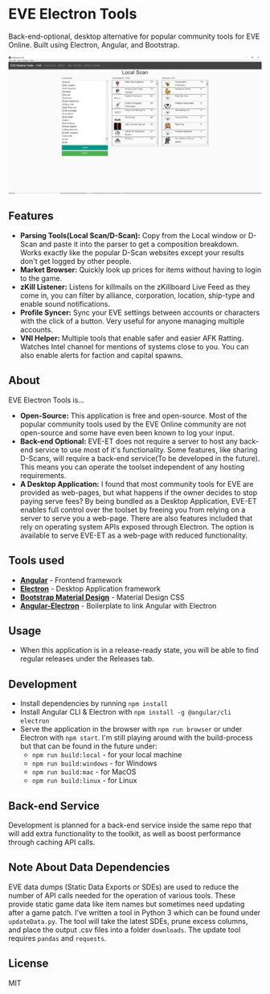 # EVE Electron Tools

Back-end-optional, desktop alternative for popular community tools for EVE Online. Built using Electron, Angular, and Bootstrap.


![](preview.jpg?raw=true)

## Features

- **Parsing Tools(Local Scan/D-Scan):** Copy from the Local window or D-Scan and paste it into the parser to get a composition breakdown. Works exactly like the popular D-Scan websites except your results don't get logged by other people.
- **Market Browser:** Quickly look up prices for items without having to login to the game.
- **zKill Listener:** Listens for killmails on the zKillboard Live Feed as they come in, you can filter by alliance, corporation, location, ship-type and enable sound notifications.
- **Profile Syncer:** Sync your EVE settings between accounts or characters with the click of a button. Very useful for anyone managing multiple accounts.
- **VNI Helper:** Multiple tools that enable safer and easier AFK Ratting. Watches Intel channel for mentions of systems close to you. You can also enable alerts for faction and capital spawns.

## About

EVE Electron Tools is...
- **Open-Source:** This application is free and open-source. Most of the popular community tools used by the EVE Online community are not open-source and some have even been known to log your input.
- **Back-end Optional:** EVE-ET does not require a server to host any back-end service to use most of it's functionality. Some features, like sharing D-Scans, will require a back-end service(To be developed in the future). This means you can operate the toolset independent of any hosting requirements.
- **A Desktop Application:** I found that most community tools for EVE are provided as web-pages, but what happens if the owner decides to stop paying serve fees? By being bundled as a Desktop Application, EVE-ET enables full control over the toolset by freeing you from relying on a server to serve you a web-page. There are also features included that rely on operating system APIs exposed through Electron. The option is available to serve EVE-ET as a web-page with reduced functionality.

## Tools used

- **[Angular](https://github.com/angular/angular)** - Frontend framework
- **[Electron](https://github.com/electron/electron)** - Desktop Application framework
- **[Bootstrap Material Design](https://github.com/FezVrasta/bootstrap-material-design)** - Material Design CSS
- **[Angular-Electron](https://github.com/maximegris/angular-electron)** - Boilerplate to link Angular with Electron


## Usage

- When this application is in a release-ready state, you will be able to find regular releases under the Releases tab.

## Development

- Install dependencies by running `npm install`
- Install Angular CLI & Electron with `npm install -g @angular/cli electron`
- Serve the application in the browser with `npm run browser` or under Electron with `npm start`. I'm still playing around with the build-process but that can be found in the future under:
  - `npm run build:local` - for your local machine
  - `npm run build:windows` - for Windows
  - `npm run build:mac` - for MacOS
  - `npm run build:linux` - for Linux

## Back-end Service

Development is planned for a back-end service inside the same repo that will add extra functionality to the toolkit, as well as boost performance through caching API calls.

## Note About Data Dependencies

EVE data dumps (Static Data Exports or SDEs) are used to reduce the number of API calls needed for the operation of various tools. These provide static game data like item names but sometimes need updating after a game patch. I've written a tool in Python 3 which can be found under `updateData.py`. The tool will take the latest SDEs, prune excess columns, and place the output .csv files into a folder `downloads`. The update tool requires `pandas` and `requests`.

License
----
MIT

